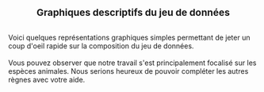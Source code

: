 <h1 style="font-size:2vw;text-align:center">Graphiques descriptifs du jeu de données</h1>
<br>
Voici quelques représentations graphiques simples permettant de jeter un coup d'oeil rapide sur la composition du jeu de données.
<br><br>
Vous pouvez observer que notre travail s'est principalement focalisé sur les espèces animales. Nous serions heureux de pouvoir compléter les autres règnes avec votre aide.
<br><br><br>
